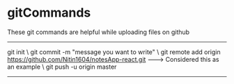 # gitCommands                                                                                         
These git commands are helpful while uploading files on github 
___________________________________________________________________________________________________________ 
git init \ 
git commit -m "message you want to write" \ 
git remote add origin https://github.com/Nitin1604/notesApp-react.git ---> Considered this as an example \ 
git push -u origin master 
____________________________________________________________________________________________________________
